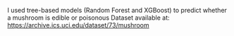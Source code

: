 I used tree-based models (Random Forest and XGBoost) to predict whether a mushroom is edible or poisonous
Dataset available at: https://archive.ics.uci.edu/dataset/73/mushroom
